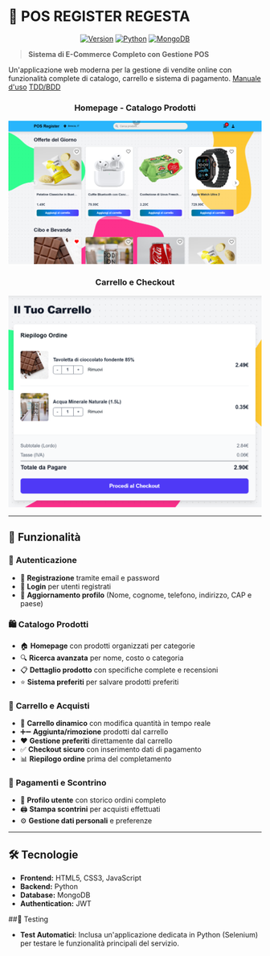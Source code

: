 # 🛒 POS REGISTER REGESTA
<div align="center">

[![Version](https://img.shields.io/badge/version-1.0.0-blue)]()
[![Python](https://img.shields.io/badge/python-3.8+-blue)]()
[![MongoDB](https://img.shields.io/badge/MongoDB-4.4+-green)]()

</div>

> **Sistema di E-Commerce Completo con Gestione POS**

Un'applicazione web moderna per la gestione di vendite online con funzionalità complete di catalogo, carrello e sistema di pagamento.
[Manuale d'uso](https://docs.google.com/document/d/1D-iD6ySRSMTE_2vF7IYUspjGktVcQ5FYHsPTtpqSHIg/edit?usp=sharing) [TDD/BDD](https://docs.google.com/document/d/1WCHKvUJXN33FFV7T_rbOO9tqv_enCzUocbcRUm5gYcU/edit?usp=sharing)
<div align="center">

### Homepage - Catalogo Prodotti
![Homepage](frontend/src/lib/assets/Screenshot1.png)

### Carrello e Checkout
![Cart](frontend/src/lib/assets/Screenshot2.png)

</div>

---

## 🚀 Funzionalità

### 🔐 **Autenticazione**
- 📧 **Registrazione** tramite email e password
- 🔑 **Login** per utenti registrati
- 👤 **Aggiornamento profilo** (Nome, cognome, telefono, indirizzo, CAP e paese)

### 🛍️ **Catalogo Prodotti**
- 🏠 **Homepage** con prodotti organizzati per categorie
- 🔍 **Ricerca avanzata** per nome, costo o categoria
- 📋 **Dettaglio prodotto** con specifiche complete e recensioni
- ⭐ **Sistema preferiti** per salvare prodotti preferiti

### 💸 **Carrello e Acquisti**
- 🎯 **Carrello dinamico** con modifica quantità in tempo reale
- ➕➖ **Aggiunta/rimozione** prodotti dal carrello
- ❤️ **Gestione preferiti** direttamente dal carrello
- ✅ **Checkout sicuro** con inserimento dati di pagamento
- 📊 **Riepilogo ordine** prima del completamento

### 🧾 **Pagamenti e Scontrino**
- 📄 **Profilo utente** con storico ordini completo
- 🖨️ **Stampa scontrini** per acquisti effettuati
- ⚙️ **Gestione dati personali** e preferenze

---

## 🛠️ Tecnologie

- **Frontend:** HTML5, CSS3, JavaScript
- **Backend:** Python
- **Database:** MongoDB
- **Authentication:** JWT

##🧪 Testing
- **Test Automatici**: Inclusa un'applicazione dedicata in Python (Selenium) per testare le funzionalità principali del servizio.






